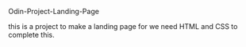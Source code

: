 Odin-Project-Landing-Page

this is a project to make a landing page for we need HTML and CSS to complete this.